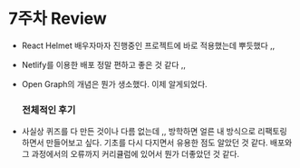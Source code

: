 # 7주차 Review

- React Helmet 배우자마자 진행중인 프로젝트에 바로 적용했는데 뿌듯했다 ,,
- Netlify를 이용한 배포 정말 편하고 좋은 것 같다 ,,
- Open Graph의 개념은 뭔가 생소했다. 이제 알게되었다.
  
  ### 전체적인 후기 
- 사실상 퀴즈를 다 만든 것이나 다름 없는데 ,, 방학하면 얼른 내 방식으로 리팩토링 하면서 만들어보고 싶다. 기초를 다시 다지면서 유용한 점도 알았던 것 같다. 배포와 그 과정에서의 오류까지 커리큘럼에 있어서 뭔가 더좋았던 것 같다.
